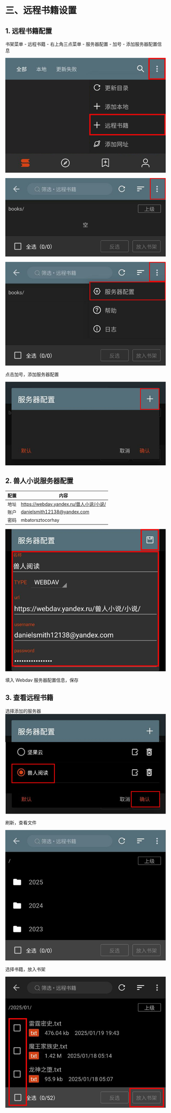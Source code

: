 # 三、远程书籍设置

## 1. 远程书籍配置

书架菜单 - 远程书籍 - 右上角三点菜单 - 服务器配置 - 加号 - 添加服务器配置信息

![img](pic/RemoteBooksSettings0.png)

![img](pic/RemoteBooksSettings1.png)

![img](pic/RemoteBooksSettings2.png)

点击加号，添加服务器配置

![img](pic/RemoteBooksSettings3.png)


## 2. 兽人小说服务器配置
| 配置 | 内容                                   |
| --- | -------------------------------------- | 
| 地址 | https://webdav.yandex.ru/兽人小说/小说/ |
| 账户 | danielsmith12138@yandex.com           |
| 密码 | mbatorsztocorhay                      |


![img](pic/RemoteBooksSettings4.png)

填入 Webdav 服务器配置信息，保存


## 3. 查看远程书籍
选择添加的服务器
![img](pic/RemoteBooksSettings5.png)

刷新，查看文件

![img](pic/RemoteBooksSettings6.png)

选择书籍，放入书架

![img](pic/RemoteBooksSettings7.png)


